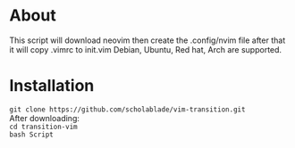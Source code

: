 # About
This script will download neovim then create the .config/nvim file after that it will copy .vimrc to init.vim
Debian, Ubuntu, Red hat, Arch are supported.
# Installation
`git clone https://github.com/scholablade/vim-transition.git`\
After downloading:\
`cd transition-vim`\
`bash Script`
